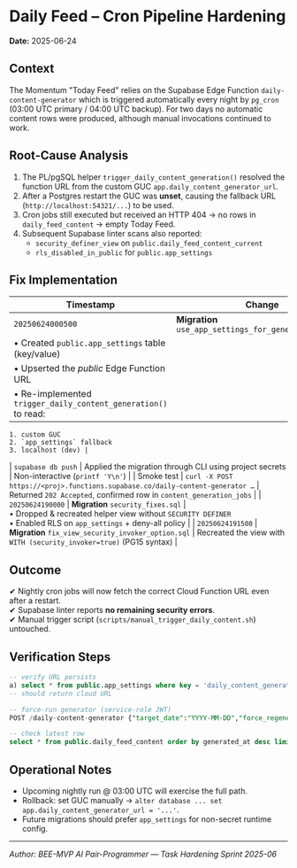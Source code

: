 # Daily Feed – Cron Pipeline Hardening

**Date:** 2025-06-24

## Context

The Momentum "Today Feed" relies on the Supabase Edge Function
`daily-content-generator` which is triggered automatically every night by
`pg_cron` (03:00 UTC primary / 04:00 UTC backup). For two days no automatic
content rows were produced, although manual invocations continued to work.

## Root-Cause Analysis

1. The PL/pgSQL helper `trigger_daily_content_generation()` resolved the
   function URL from the custom GUC `app.daily_content_generator_url`.
2. After a Postgres restart the GUC was **unset**, causing the fallback URL
   (`http://localhost:54321/...`) to be used.
3. Cron jobs still executed but received an HTTP 404 → no rows in
   `daily_feed_content` → empty Today Feed.
4. Subsequent Supabase linter scans also reported:
   - `security_definer_view` on `public.daily_feed_content_current`
   - `rls_disabled_in_public` for `public.app_settings`

## Fix Implementation

| Timestamp                                                      | Change                                                 | Notes |
| -------------------------------------------------------------- | ------------------------------------------------------ | ----- |
| `20250624000500`                                               | **Migration** `use_app_settings_for_generator_url.sql` |       |
| • Created `public.app_settings` table (key/value)              |                                                        |       |
| • Upserted the _public_ Edge Function URL                      |                                                        |       |
| • Re-implemented `trigger_daily_content_generation()` to read: |                                                        |       |

    1. custom GUC  
    2. `app_settings` fallback  
    3. localhost (dev) |

| `supabase db push` | Applied the migration through CLI using project secrets |
Non-interactive (`printf 'Y\n'`) | | Smoke test |
`curl -X POST https://<proj>.functions.supabase.co/daily-content-generator …` |
Returned `202 Accepted`, confirmed row in `content_generation_jobs` | |
`20250624190000` | **Migration** `security_fixes.sql` |\
• Dropped & recreated helper view without `SECURITY DEFINER`\
• Enabled RLS on `app_settings` + deny-all policy | | `20250624191500` |
**Migration** `fix_view_security_invoker_option.sql` | Recreated the view with
`WITH (security_invoker=true)` (PG15 syntax) |

## Outcome

✔ Nightly cron jobs will now fetch the correct Cloud Function URL even after a
restart.\
✔ Supabase linter reports **no remaining security errors**.\
✔ Manual trigger script (`scripts/manual_trigger_daily_content.sh`) untouched.

## Verification Steps

```sql
-- verify URL persists
a) select * from public.app_settings where key = 'daily_content_generator_url';
-- should return cloud URL

-- force-run generator (service-role JWT)
POST /daily-content-generator {"target_date":"YYYY-MM-DD","force_regenerate":true}

-- check latest row
select * from public.daily_feed_content order by generated_at desc limit 1;
```

## Operational Notes

- Upcoming nightly run @ 03:00 UTC will exercise the full path.
- Rollback: set GUC manually →
  `alter database ... set app.daily_content_generator_url = '...'`.
- Future migrations should prefer `app_settings` for non-secret runtime config.

---

_Author: BEE-MVP AI Pair-Programmer — Task Hardening Sprint 2025-06_
